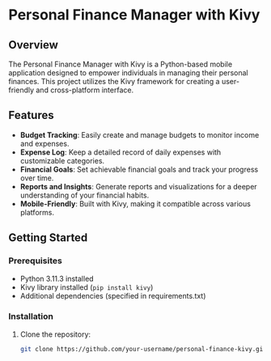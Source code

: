 # Personal Finance Manager with Kivy

## Overview

The Personal Finance Manager with Kivy is a Python-based mobile application designed to empower individuals in managing their personal finances. This project utilizes the Kivy framework for creating a user-friendly and cross-platform interface.

## Features

- **Budget Tracking**: Easily create and manage budgets to monitor income and expenses.
- **Expense Log**: Keep a detailed record of daily expenses with customizable categories.
- **Financial Goals**: Set achievable financial goals and track your progress over time.
- **Reports and Insights**: Generate reports and visualizations for a deeper understanding of your financial habits.
- **Mobile-Friendly**: Built with Kivy, making it compatible across various platforms.

## Getting Started

### Prerequisites

- Python 3.11.3 installed
- Kivy library installed (`pip install kivy`)
- Additional dependencies (specified in requirements.txt)

### Installation

1. Clone the repository:

   ```bash
   git clone https://github.com/your-username/personal-finance-kivy.git
